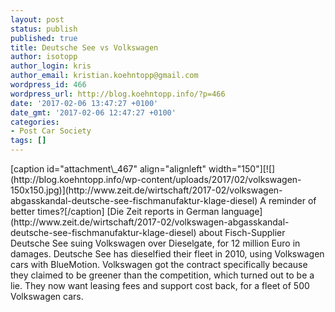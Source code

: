 ```yaml
---
layout: post
status: publish
published: true
title: Deutsche See vs Volkswagen
author: isotopp
author_login: kris
author_email: kristian.koehntopp@gmail.com
wordpress_id: 466
wordpress_url: http://blog.koehntopp.info/?p=466
date: '2017-02-06 13:47:27 +0100'
date_gmt: '2017-02-06 12:47:27 +0100'
categories:
- Post Car Society
tags: []
---
```

<p>[caption id="attachment\_467" align="alignleft" width="150"][![](http://blog.koehntopp.info/wp-content/uploads/2017/02/volkswagen-150x150.jpg)](http://www.zeit.de/wirtschaft/2017-02/volkswagen-abgasskandal-deutsche-see-fischmanufaktur-klage-diesel) A reminder of better times?[/caption] [Die Zeit reports in German language](http://www.zeit.de/wirtschaft/2017-02/volkswagen-abgasskandal-deutsche-see-fischmanufaktur-klage-diesel) about Fisch-Supplier Deutsche See suing Volkswagen over Dieselgate, for 12 million Euro in damages. Deutsche See has dieselfied their fleet in 2010, using Volkswagen cars with BlueMotion. Volkswagen got the contract specifically because they claimed to be greener than the competition, which turned out to be a lie. They now want leasing fees and support cost back, for a fleet of 500 Volkswagen cars.</p>
